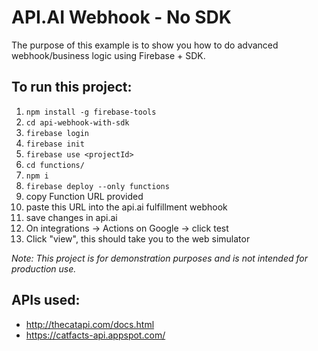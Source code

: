 # API.AI Webhook - No SDK
The purpose of this example is to show you how to do advanced webhook/business logic using Firebase + SDK.



## To run this project:
1. `npm install -g firebase-tools`
2. `cd api-webhook-with-sdk`
3. `firebase login`
4. `firebase init`
5. `firebase use <projectId>`
6. `cd functions/`
7. `npm i`
8. `firebase deploy --only functions`
9. copy Function URL provided
10. paste this URL into the api.ai fulfillment webhook
11. save changes in api.ai
12. On integrations -> Actions on Google -> click test
13. Click "view", this should take you to the web simulator


_Note: This project is for demonstration purposes and is not intended for production use._



## APIs used:
- http://thecatapi.com/docs.html
- https://catfacts-api.appspot.com/
